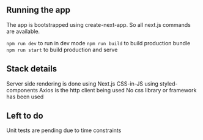 ## Running the app

The app is bootstrapped using create-next-app. So all next.js commands are available. 

```npm run dev``` to run in dev mode
```npm run build``` to build production bundle
```npm run start``` to build production and serve

## Stack details

Server side rendering is done using Next.js
CSS-in-JS using styled-components
Axios is the http client being used
No css library or framework has been used

## Left to do

Unit tests are pending due to time constraints


